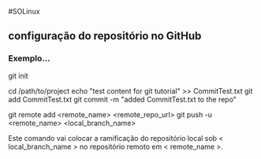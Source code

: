 #SOLinux
## configuração do repositório no GitHub
### Exemplo...
git init <project directory>

cd /path/to/project 
echo "test content for git tutorial" >> CommitTest.txt 
git add CommitTest.txt 
git commit -m "added CommitTest.txt to the repo"

git remote add <remote_name> <remote_repo_url>
git push -u <remote_name> <local_branch_name>

Este comando vai colocar a ramificação do 
repositório local sob < local_branch_name > 
no repositório remoto em < remote_name >.



